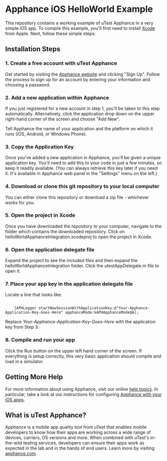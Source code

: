 # Apphance iOS HelloWorld Example

This repository contains a working example of uTest Apphance in a very simple iOS app. To compile this example, you'll first need to install [Xcode](https://developer.apple.com/xcode/) from Apple. Next, follow these simple steps:

## Installation Steps

### 1. Create a free account with uTest Apphance

Get started by visiting the [Apphance website](http://www.apphance.com) and clicking "Sign Up". Follow the process to sign up for an account by entering your information and choosing a password.

### 2. Add a new application within Apphance

If you just registered for a new account in step 1, you'll be taken to this step automatically. Alternatively, click the application drop down on the upper right-hand corner of the screen and choose "Add New".

Tell Apphance the name of your application and the platform on which it runs (iOS, Android, or Windows Phone).

### 3. Copy the Application Key

Once you've added a new application in Apphance, you'll be given a unique application key. You'll need to add this to your code in just a few minutes, so keep it readily available. (You can always retrieve this key later if you need it. It's available in Apphance web panel in the "Settings" menu on the left.)

### 4. Download or clone this git repository to your local computer

You can either clone this repository or download a zip file - whichever works for you.

### 5. Open the project in Xcode

Once you have downloaded the repository to your computer, navigate to the folder which contains the downloaded repository. Click on helloWorldApphanceIntegration.xcodeproj to open the project in Xcode.

### 6. Open the application delegate file

Expand the project to see the included files and then expand the helloWorldApphanceIntegration folder. Click the utestAppDelegate.m file to open it.

### 7. Place your app key in the application delegate file

Locate a line that looks like:

<code>
	[APHLogger startNewSessionWithApplicationKey:@"Your-Apphance-Application-Key-Goes-Here" apphanceMode:kAPHApphanceModeQA];
</code>

Replace *Your-Apphance-Application-Key-Goes-Here* with the application key from Step 3.

### 8. Compile and run your app

Click the Run button on the upper left hand corner of the screen. If everything is setup correctly, this very basic application should compile and load in a simulator.

## Getting More Help

For more information about using Apphance, visit our online [help topics](http://help.apphance.com). In particular, take a look at our instructions for configuring [Apphance with your iOS apps](https://help.apphance.com/library-installation/ios/tutorial).

## What is uTest Apphance?

Apphance is a mobile app quality tool from uTest that enables mobile developers to know how their apps are working across a wide range of devices, carriers, OS versions and more. When combined with uTest's in-the-wild testing services, developers can ensure their apps work as expected in the lab and in the hands of end users. Learn more by visiting [apphance.com](http://www.apphance.com).

